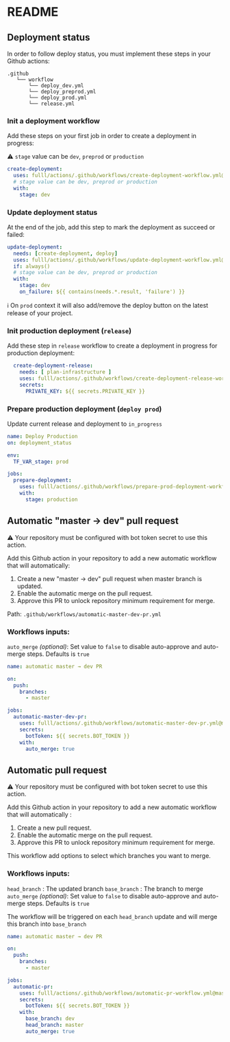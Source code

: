 # README

## Deployment status

In order to follow deploy status, you must implement these steps in your Github actions:

```
.github
   └── workflow
       └── deploy_dev.yml
       └── deploy_preprod.yml
       └── deploy_prod.yml
       └── release.yml
```

### Init a deployment workflow

Add these steps on your first job in order to create a deployment in progress:

:warning: `stage` value can be `dev`, `preprod` or `production`

```yaml
create-deployment:
  uses: fulll/actions/.github/workflows/create-deployment-workflow.yml@master
  # stage value can be dev, preprod or production
  with:
    stage: dev 
```

### Update deployment status

At the end of the job, add this step to mark the deployment as succeed or failed:

```yaml
update-deployment:
  needs: [create-deployment, deploy]
  uses: fulll/actions/.github/workflows/update-deployment-workflow.yml@master
  if: always()
  # stage value can be dev, preprod or production
  with:
    stage: dev 
    on_failure: ${{ contains(needs.*.result, 'failure') }}
```

:information_source: On `prod` context it will also add/remove the deploy button on the latest release of your project.

### Init production deployment (`release`)

Add these step in `release` workflow to create a deployment in progress for production deployment:

```yaml
  create-deployment-release:
    needs: [ plan-infrastructure ]
    uses: fulll/actions/.github/workflows/create-deployment-release-workflow.yml@master
    secrets:
      PRIVATE_KEY: ${{ secrets.PRIVATE_KEY }}
```

### Prepare production deployment (`deploy prod`)

Update current release and deployment to `in_progress`

```yaml
name: Deploy Production
on: deployment_status

env:
  TF_VAR_stage: prod

jobs:
  prepare-deployment:
    uses: fulll/actions/.github/workflows/prepare-prod-deployment-workflow.yml@master
    with:
      stage: production
```

## Automatic "master → dev" pull request

:warning: Your repository must be configured with bot token secret to use this action.

Add this Github action in your repository to add a new automatic workflow that will automatically:

1. Create a new "master → dev" pull request when master branch is updated.
2. Enable the automatic merge on the pull request.
3. Approve this PR to unlock repository minimum requirement for merge.

Path: `.github/workflows/automatic-master-dev-pr.yml`

### Workflows inputs:

`auto_merge` _(optional)_: Set value to `false` to disable auto-approve and auto-merge steps. Defaults is `true`

```yaml
name: automatic master → dev PR

on:
  push:
    branches:
      - master

jobs:
  automatic-master-dev-pr:
    uses: fulll/actions/.github/workflows/automatic-master-dev-pr.yml@master
    secrets:
      botToken: ${{ secrets.BOT_TOKEN }}
    with:
      auto_merge: true
```



## Automatic pull request

:warning: Your repository must be configured with bot token secret to use this action.

Add this Github action in your repository to add a new automatic workflow that will automatically :

1. Create a new pull request.
2. Enable the automatic merge on the pull request.
3. Approve this PR to unlock repository minimum requirement for merge.

This workflow add options to select which branches you want to merge.

### Workflows inputs:

`head_branch` : The updated branch
`base_branch` : The branch to merge
`auto_merge` _(optional)_: Set value to `false` to disable auto-approve and auto-merge steps. Defaults is `true`

The workflow will be triggered on each `head_branch` update and will merge this branch into `base_branch`

```yml
name: automatic master → dev PR

on:
  push:
    branches:
      - master

jobs:
  automatic-pr:
    uses: fulll/actions/.github/workflows/automatic-pr-workflow.yml@master
    secrets:
      botToken: ${{ secrets.BOT_TOKEN }}
    with:
      base_branch: dev
      head_branch: master
      auto_merge: true
```
